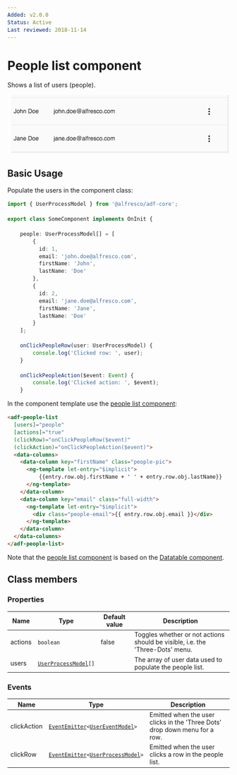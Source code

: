 ```yaml
---
Added: v2.0.0
Status: Active
Last reviewed: 2018-11-14
---
```


# People list component

Shows a list of users (people).

![ADF People List](../docassets/images/adf-people-list.png)

## Basic Usage

Populate the users in the component class:

```ts
import { UserProcessModel } from '@alfresco/adf-core';

export class SomeComponent implements OnInit {

    people: UserProcessModel[] = [
        {
          id: 1,
          email: 'john.doe@alfresco.com',
          firstName: 'John',
          lastName: 'Doe'
        },
        {
          id: 2,
          email: 'jane.doe@alfresco.com',
          firstName: 'Jane',
          lastName: 'Doe'
        }
    ];
    
    onClickPeopleRow(user: UserProcessModel) {
        console.log('Clicked row: ', user);
    }
    
    onClickPeopleAction($event: Event) {
        console.log('Clicked action: ', $event);
    }
```

In the component template use the [people list component](../process-services/people-list.component.md):

<!-- {% raw %} -->

```html
<adf-people-list
  [users]="people"
  [actions]="true"
  (clickRow)="onClickPeopleRow($event)"
  (clickAction)="onClickPeopleAction($event)">
  <data-columns>
    <data-column key="firstName" class="people-pic">
      <ng-template let-entry="$implicit">
          {{entry.row.obj.firstName + ' ' + entry.row.obj.lastName}}
      </ng-template>
    </data-column>
    <data-column key="email" class="full-width">
      <ng-template let-entry="$implicit">
        <div class="people-email">{{ entry.row.obj.email }}</div>
      </ng-template>
    </data-column>
  </data-columns>
</adf-people-list>
```

<!-- {% endraw %} -->

Note that the [people list component](../process-services/people-list.component.md) is based on the
[Datatable component](../core/datatable.component.md).

## Class members

### Properties

| Name | Type | Default value | Description |
| ---- | ---- | ------------- | ----------- |
| actions | `boolean` | false | Toggles whether or not actions should be visible, i.e. the 'Three-Dots' menu. |
| users | [`UserProcessModel`](../core/user-process.model.md)`[]` |  | The array of user data used to populate the people list. |

### Events

| Name | Type | Description |
| ---- | ---- | ----------- |
| clickAction | [`EventEmitter`](https://angular.io/api/core/EventEmitter)`<`[`UserEventModel`](../../lib/process-services/task-list/models/user-event.model.ts)`>` | Emitted when the user clicks in the 'Three Dots' drop down menu for a row. |
| clickRow | [`EventEmitter`](https://angular.io/api/core/EventEmitter)`<`[`UserProcessModel`](../core/user-process.model.md)`>` | Emitted when the user clicks a row in the people list. |
